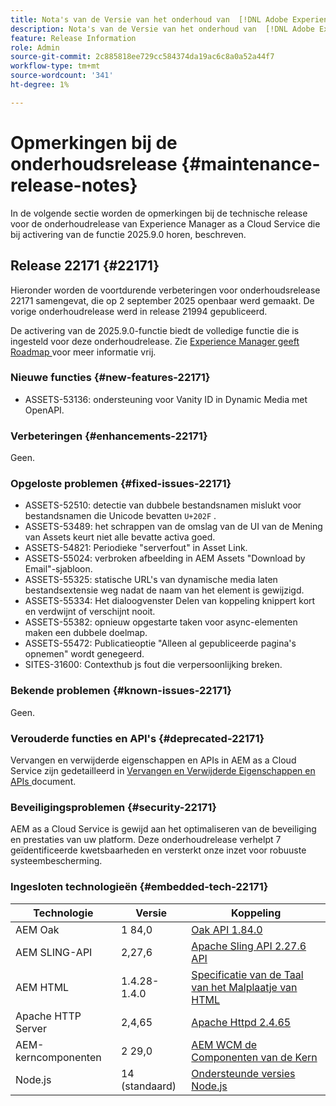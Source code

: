 ```yaml
---
title: Nota's van de Versie van het onderhoud van  [!DNL Adobe Experience Manager]  as a Cloud Service verbonden aan 2025.9.0 eigenschapactivering.
description: Nota's van de Versie van het onderhoud van  [!DNL Adobe Experience Manager]  as a Cloud Service verbonden aan 2025.9.0 eigenschapactivering.
feature: Release Information
role: Admin
source-git-commit: 2c885818ee729cc584374da19ac6c8a0a52a44f7
workflow-type: tm+mt
source-wordcount: '341'
ht-degree: 1%

---
```


# Opmerkingen bij de onderhoudsrelease {#maintenance-release-notes}

In de volgende sectie worden de opmerkingen bij de technische release voor de onderhoudrelease van Experience Manager as a Cloud Service die bij activering van de functie 2025.9.0 horen, beschreven.

## Release 22171 {#22171}

Hieronder worden de voortdurende verbeteringen voor onderhoudsrelease 22171 samengevat, die op 2 september 2025 openbaar werd gemaakt. De vorige onderhoudrelease werd in release 21994 gepubliceerd.

De activering van de 2025.9.0-functie biedt de volledige functie die is ingesteld voor deze onderhoudrelease. Zie [ Experience Manager geeft Roadmap ](https://experienceleague.adobe.com/nl/docs/experience-manager-release-information/aem-release-updates/update-releases-roadmap) voor meer informatie vrij.

### Nieuwe functies  {#new-features-22171}

* ASSETS-53136: ondersteuning voor Vanity ID in Dynamic Media met OpenAPI.

### Verbeteringen {#enhancements-22171}

Geen.

### Opgeloste problemen {#fixed-issues-22171}

* ASSETS-52510: detectie van dubbele bestandsnamen mislukt voor bestandsnamen die Unicode bevatten `U+202F` .
* ASSETS-53489: het schrappen van de omslag van de UI van de Mening van Assets keurt niet alle bevatte activa goed.
* ASSETS-54821: Periodieke &quot;serverfout&quot; in Asset Link.
* ASSETS-55024: verbroken afbeelding in AEM Assets &quot;Download by Email&quot;-sjabloon.
* ASSETS-55325: statische URL&#39;s van dynamische media laten bestandsextensie weg nadat de naam van het element is gewijzigd.
* ASSETS-55334: Het dialoogvenster Delen van koppeling knippert kort en verdwijnt of verschijnt nooit.
* ASSETS-55382: opnieuw opgestarte taken voor async-elementen maken een dubbele doelmap.
* ASSETS-55472: Publicatieoptie &quot;Alleen al gepubliceerde pagina&#39;s opnemen&quot; wordt genegeerd.
* SITES-31600: Contexthub js fout die verpersoonlijking breken.

### Bekende problemen {#known-issues-22171}

Geen.

### Verouderde functies en API&#39;s {#deprecated-22171}

Vervangen en verwijderde eigenschappen en APIs in AEM as a Cloud Service zijn gedetailleerd in [ Vervangen en Verwijderde Eigenschappen en APIs ](/help/release-notes/deprecated-removed-features.md) document.

### Beveiligingsproblemen {#security-22171}

AEM as a Cloud Service is gewijd aan het optimaliseren van de beveiliging en prestaties van uw platform. Deze onderhoudrelease verhelpt 7 geïdentificeerde kwetsbaarheden en versterkt onze inzet voor robuuste systeembescherming.

### Ingesloten technologieën {#embedded-tech-22171}

| Technologie | Versie | Koppeling |
|---|---|---|
| AEM Oak | 1 84,0 | [ Oak API 1.84.0 ](https://www.javadoc.io/doc/org.apache.jackrabbit/oak-api/1.84/index.html) |
| AEM SLING-API | 2,27,6 | [ Apache Sling API 2.27.6 API ](https://www.javadoc.io/doc/org.apache.sling/org.apache.sling.api/latest/index.html) |
| AEM HTML | 1.4.28-1.4.0 | [ Specificatie van de Taal van het Malplaatje van HTML ](https://github.com/adobe/htl-spec) |
| Apache HTTP Server | 2,4,65 | [ Apache Httpd 2.4.65 ](https://apache.googlesource.com/httpd/+/refs/tags/2.4.65/CHANGES) |
| AEM-kerncomponenten | 2 29,0 | [ AEM WCM de Componenten van de Kern ](https://github.com/adobe/aem-core-wcm-components) |
| Node.js | 14 (standaard) | [ Ondersteunde versies Node.js ](https://experienceleague.adobe.com/nl/docs/experience-manager-cloud-service/content/implementing/developing/developing-with-front-end-pipelines#node-versions) |
